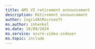 ```yaml
---
title: AMS VI retirement announcement
description: Retirement announcement
author: IngridAtMicrosoft
ms.author: inhenkel
ms.date: 10/09/2024 
ms.service: azure-video-indexer
ms.topic: include
---
```


<!--
> [!WARNING]
> **The deadline to migrate your media content has passed.** See the below for details.<br/><br/>
> Over the past year, Azure AI Video Indexer (VI) announced the removal of its dependency on Azure Media Services (AMS) due to its [retirement](https://aka.ms/ams-retirement). [Features adjustments](https://azure.microsoft.com/updates/videoindexer-2/) and [changes](../retirement/azure-video-indexer-azure-media-services-retirement-announcement.md) were announced and a [migration guide](../retirement/azure-video-indexer-ams-retirement-guide.md) was provided.<br/><br/>
> The deadline to complete migration was June 30, 2024. VI has extended the update/migrate deadline so you can update your VI account and opt in to the AMS VI asset migration through July 15th, 2024. To use the AMS VI asset migration, you also must extend your AMS account through July. Navigate to your AMS account in the Azure portal and select **Click here to extend.**<br/><br/>
> However, after June 30, if you have **not** updated your VI account, you **won't be able to index new videos nor will you be able to play any videos** that have not been migrated. If you update your account after June 30, you can resume indexing immediately but you **won't be able to play videos indexed before the account update until they are migrated through the AMS VI migration**.
-->